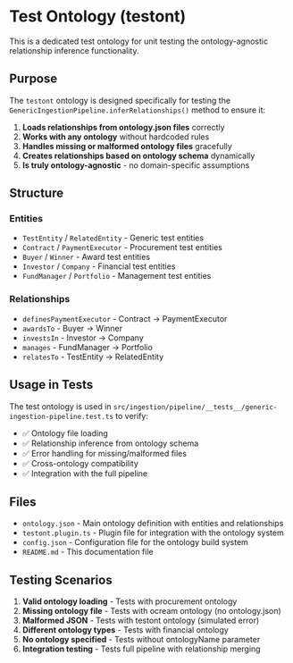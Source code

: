 # Test Ontology (testont)

This is a dedicated test ontology for unit testing the ontology-agnostic relationship inference functionality.

## Purpose

The `testont` ontology is designed specifically for testing the `GenericIngestionPipeline.inferRelationships()` method to ensure it:

1. **Loads relationships from ontology.json files** correctly
2. **Works with any ontology** without hardcoded rules
3. **Handles missing or malformed ontology files** gracefully
4. **Creates relationships based on ontology schema** dynamically
5. **Is truly ontology-agnostic** - no domain-specific assumptions

## Structure

### Entities
- `TestEntity` / `RelatedEntity` - Generic test entities
- `Contract` / `PaymentExecutor` - Procurement test entities
- `Buyer` / `Winner` - Award test entities  
- `Investor` / `Company` - Financial test entities
- `FundManager` / `Portfolio` - Management test entities

### Relationships
- `definesPaymentExecutor` - Contract → PaymentExecutor
- `awardsTo` - Buyer → Winner
- `investsIn` - Investor → Company
- `manages` - FundManager → Portfolio
- `relatesTo` - TestEntity → RelatedEntity

## Usage in Tests

The test ontology is used in `src/ingestion/pipeline/__tests__/generic-ingestion-pipeline.test.ts` to verify:

- ✅ Ontology file loading
- ✅ Relationship inference from ontology schema
- ✅ Error handling for missing/malformed files
- ✅ Cross-ontology compatibility
- ✅ Integration with the full pipeline

## Files

- `ontology.json` - Main ontology definition with entities and relationships
- `testont.plugin.ts` - Plugin file for integration with the ontology system
- `config.json` - Configuration file for the ontology build system
- `README.md` - This documentation file

## Testing Scenarios

1. **Valid ontology loading** - Tests with procurement ontology
2. **Missing ontology file** - Tests with ocream ontology (no ontology.json)
3. **Malformed JSON** - Tests with testont ontology (simulated error)
4. **Different ontology types** - Tests with financial ontology
5. **No ontology specified** - Tests without ontologyName parameter
6. **Integration testing** - Tests full pipeline with relationship merging 